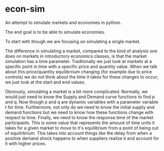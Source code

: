 # econ-sim
An attempt to simulate markets and economies in python.

The end goal is to be able to simulate economies.

To start with though we are focusing on simulating a single market.

The difference in simulating a market, compared to the kind of analysis one does on markets in introductory economics classes, is that the market simulation has a time parameter. Tradtionally we just look at markets at a specific point in time with a specific price and quantity value. When we talk about this price/quantity equilibrrium changing (for example due to price controls) we do not think about the time it takes for these changes to occur; we just look at the start and end values. 

Obviously, simulating a market is a bit more complicated. Normally, we would just need to know the Supply and Demand curve functions to find p and q. Now though p and q are dynamic variables with a parameter variable t for time. Furthermore, not only do we need to know the initial supply and demand functions but we need to know how these functions change with respect to time. Finally, we need to know the response time of the market participants. This is some value that represents the amount of time units it takes for a given market to move to it's equilibrium from a point of being out of equilirbrium. This takes into account things like the delay from when a positive demand shock happens to when suppliers realize it and account for it with higher prices.  
